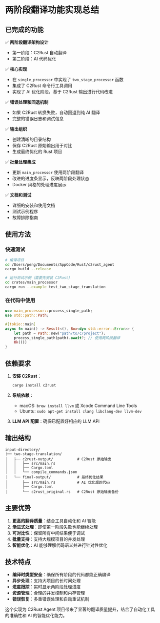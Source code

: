 # 两阶段翻译功能实现总结

## 已完成的功能

✅ **两阶段翻译架构设计**
- 第一阶段：C2Rust 自动翻译
- 第二阶段：AI 代码优化

✅ **核心实现**
- 在 `single_processor` 中实现了 `two_stage_processor` 函数
- 集成了 C2Rust 命令行工具调用
- 实现了 AI 优化阶段，基于 C2Rust 输出进行代码改进

✅ **错误处理和回退机制**
- 如果 C2Rust 转换失败，自动回退到纯 AI 翻译
- 完整的错误日志和调试信息

✅ **输出组织**
- 创建清晰的目录结构
- 保存 C2Rust 原始输出用于对比
- 生成最终优化的 Rust 项目

✅ **批量处理集成**
- 更新 `main_processor` 使用两阶段翻译
- 改进的进度条显示，反映两阶段处理状态
- Docker 风格的处理进度展示

✅ **文档和测试**
- 详细的安装和使用文档
- 测试示例程序
- 故障排除指南

## 使用方法

### 快速测试
```bash
# 编译项目
cd /Users/peng/Documents/AppCode/Rust/c2rust_agent
cargo build --release

# 运行测试示例（需要先安装 C2Rust）
cd crates/main_processor
cargo run --example test_two_stage_translation
```

### 在代码中使用
```rust
use main_processor::process_single_path;
use std::path::Path;

#[tokio::main]
async fn main() -> Result<(), Box<dyn std::error::Error>> {
    let path = Path::new("path/to/c/project");
    process_single_path(path).await?; // 使用两阶段翻译
    Ok(())
}
```

## 依赖要求

1. **安装 C2Rust**：
   ```bash
   cargo install c2rust
   ```

2. **系统依赖**：
   - macOS: `brew install llvm` 或 Xcode Command Line Tools
   - Ubuntu: `sudo apt-get install clang libclang-dev llvm-dev`

3. **LLM API 配置**：确保已配置好相应的 LLM API

## 输出结构

```
input-directory/
├── two-stage-translation/
│   ├── c2rust-output/           # C2Rust 原始输出
│   │   ├── src/main.rs
│   │   ├── Cargo.toml
│   │   └── compile_commands.json
│   └── final-output/            # 最终优化结果
│       ├── src/main.rs          # AI 优化后的代码
│       ├── Cargo.toml
│       └── c2rust_original.rs   # C2Rust 原始输出备份
```

## 主要优势

1. **更高的翻译质量**：结合工具自动化和 AI 智能
2. **渐进式处理**：即使第一阶段失败也能继续处理
3. **可对比性**：保留所有中间结果便于调试
4. **批量支持**：支持大规模项目的并发处理
5. **智能优化**：AI 能够理解代码语义并进行针对性优化

## 技术特点

- **编译时类型安全**：确保所有阶段的代码都能正确编译
- **异步处理**：支持大项目的长时间处理
- **进度跟踪**：实时显示两阶段处理进度
- **资源管理**：合理的并发控制和内存管理
- **错误恢复**：多重错误处理和自动重试机制

这个实现为 C2Rust Agent 项目带来了显著的翻译质量提升，结合了自动化工具的准确性和 AI 的智能优化能力。